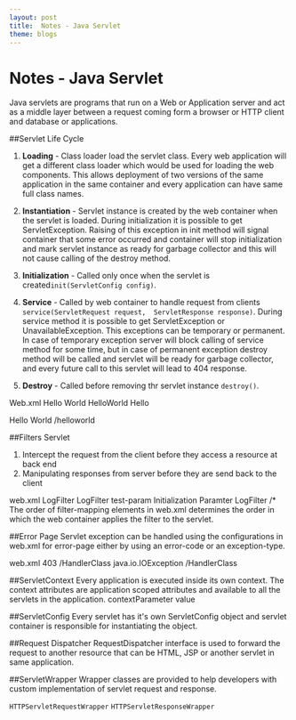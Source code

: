 ```yaml
---
layout:	post
title:	Notes - Java Servlet 
theme: blogs
---
```


# Notes - Java Servlet 

Java servlets are programs that run on a Web or Application server and act as a middle layer between a request coming form a browser or HTTP client and database or applications. 

##Servlet Life Cycle
1. **Loading** - Class loader load the servlet class. Every web application will get a different class loader which would be used for loading the web components. This allows deployment of two versions of the same application in the same container and every application can have same full class names.

2. **Instantiation** - Servlet instance is created by the web container when the servlet is loaded.
During initialization it is possible to get ServletException. Raising of this exception in init method will signal container that some error occurred and container will stop initialization and mark servlet instance as ready for garbage collector and this will not cause calling of the destroy method.

3. **Initialization** - Called only once when the servlet is created`init(ServletConfig config)`.

4. **Service** - Called by web container to handle request from clients `service(ServletRequest request, 
ServletResponse response)`.
During service method it is possible to get ServletException or UnavailableException. This exceptions can be temporary or permanent. In case of temporary exception server will block calling of service method for some time, but in case of permanent exception destroy method will be called and servlet will be ready for garbage collector, and every future call to this servlet will lead to 404 response.

5. **Destroy** - Called before removing thr servlet instance `destroy()`.


Web.xml
<servlet>
	<servlet-name>Hello World</servlet-name>
	<servlet-class>HelloWorld</servlet-class>
	<init-param>
		<param-name>Hello</param-name>
	</init-param>
</servlet>

<servlet-mapping>
	<servlet-name>Hello World</servlet-name>
	<url-pattern>/helloworld</url-pattern>
</servlet-mapping>


##Filters Servlet
1. Intercept the request from the client before they access a resource at back end
2. Manipulating responses from server before they are send back to the client

web.xml
<filter>
   <filter-name>LogFilter</filter-name>
   <filter-class>LogFilter</filter-class>
   <init-param>
	  <param-name>test-param</param-name>
	  <param-value>Initialization Paramter</param-value>
   </init-param>
</filter>
<filter-mapping>
   <filter-name>LogFilter</filter-name>
   <url-pattern>/*</url-pattern>
</filter-mapping>
The order of filter-mapping elements in web.xml determines the order in which the web container applies the filter to the servlet.

##Error Page
Servlet exception can be handled using the configurations in web.xml for error-page either by using an error-code or an exception-type.

web.xml
<error-page>
	<error-code>403</error-code>
	<location>/HandlerClass</location>
</error-page>
<error-page>
	<exception-type>java.io.IOException</exception-type>
	<location>/HandlerClass</location>
</error-page>

##ServletContext
Every application is executed inside its own context. The context attributes are application scoped attributes and available to all the servlets in the application. 
<context-param>
	<param-name>contextParameter</param-name>
	<param-value>value</param-value>
</context-param>

##ServletConfig
Every servlet has it's own ServletConfig object and servlet container is responsible for instantiating the object.

##Request Dispatcher
RequestDispatcher interface is used to forward the request to another resource that can be HTML, JSP or another servlet in same application. 

##ServletWrapper
Wrapper classes are provided to help developers with custom implementation of servlet request and response.

`HTTPServletRequestWrapper` `HTTPServletResponseWrapper` 